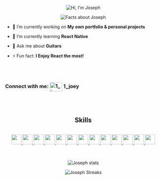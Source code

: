 <p align="center">
  <img src="https://readme-typing-svg.demolab.com?font=Mono+space&size=32&duration=1&pause=1&color=2E97A7&center=true&repeat=false&random=false&width=435&lines=Hi+%F0%9F%91%8B%2C+I'm+Joseph!" alt="Hi, I'm Joseph" />
 </p>
 
<p align="center">
  <img src="https://readme-typing-svg.demolab.com?font=Mono+space&size=24&duration=1000&pause=500&color=2E97A7&center=true&random=false&width=435&lines=Full-stack+Web+Developer;I'm+always+learning+new+things;I+enjoy+working+with+React"  alt="Facts about Joseph" />
 </p>
 
 
 - 🔭 I’m currently working on **My own portfolio & personal projects**
 
 - 🌱 I’m currently learning **React Native**
 
 - 💬 Ask me about **Guitars**
 
 - ⚡ Fun fact:  **I Enjoy React the most!**

 <br/>
 <br/>

 <h3> <strong>Connect with me: </strong>
 <img align="center" src="https://raw.githubusercontent.com/rahuldkjain/github-profile-readme-generator/master/src/images/icons/Social/discord.svg" alt="1_joey" height="30" width="40" /><strong> 1_joey </strong></a>
</h3>

 <br/>
 <br/>

<h2  align="center">Skills</h2>
<br/>

<div align="center">
<a href= https://github.com/?tab=repositories&q=&type=&language=html&sort= > <img width ='32px' height='32px' src ='https://raw.githubusercontent.com/rahulbanerjee26/githubAboutMeGenerator/main/icons/html.svg'> </a>
<a href= https://github.com/?tab=repositories&q=&type=&language=css&sort= > <img width ='32px' height='32px' src ='https://raw.githubusercontent.com/rahulbanerjee26/githubAboutMeGenerator/main/icons/css.svg'> </a>
<a href= https://github.com/?tab=repositories&q=&type=&language=sass&sort= > <img width ='32px' height='32px' src ='https://raw.githubusercontent.com/rahulbanerjee26/githubAboutMeGenerator/main/icons/sass.svg'> </a>
<a href= https://github.com/?tab=repositories&q=&type=&language=tailwind&sort= > <img width ='32px' height='32px' src ='https://raw.githubusercontent.com/rahulbanerjee26/githubAboutMeGenerator/main/icons/tailwind.svg'> </a>
<a href= https://github.com/?tab=repositories&q=&type=&language=javascript&sort= > <img width ='32px' height='32px' src ='https://raw.githubusercontent.com/rahulbanerjee26/githubAboutMeGenerator/main/icons/javascript.svg'> </a>
<a href= https://github.com/?tab=repositories&q=&type=&language=express&sort= > <img width ='32px' height='32px' src ='https://raw.githubusercontent.com/rahulbanerjee26/githubAboutMeGenerator/main/icons/express.svg'> </a>
<a href= https://github.com/?tab=repositories&q=&type=&language=reactjs&sort= > <img width ='32px' height='32px' src ='https://raw.githubusercontent.com/rahulbanerjee26/githubAboutMeGenerator/main/icons/reactjs.svg'> </a>
<a href= https://github.com/?tab=repositories&q=&type=&language=nextjs&sort= > <img width ='32px' height='32px' src ='https://raw.githubusercontent.com/rahulbanerjee26/githubAboutMeGenerator/main/icons/nextjs.svg'> </a>
<a href= https://github.com/?tab=repositories&q=&type=&language=typescript&sort= > <img width ='32px' height='32px' src ='https://raw.githubusercontent.com/rahulbanerjee26/githubAboutMeGenerator/main/icons/typescript.svg'> </a>
<a href= https://github.com/?tab=repositories&q=&type=&language=java&sort= > <img width ='32px' height='32px' src ='https://raw.githubusercontent.com/rahulbanerjee26/githubAboutMeGenerator/main/icons/java.svg'> </a>
<a href= https://github.com/?tab=repositories&q=&type=&language=mongodb&sort= > <img width ='32px' height='32px' src ='https://raw.githubusercontent.com/rahulbanerjee26/githubAboutMeGenerator/main/icons/mongodb.svg'> </a>
<a href= https://github.com/?tab=repositories&q=&type=&language=mysql&sort= > <img width ='32px' height='32px' src ='https://raw.githubusercontent.com/rahulbanerjee26/githubAboutMeGenerator/main/icons/mysql.svg'> </a>
<a href= https://github.com/?tab=repositories&q=&type=&language=spring&sort= > <img width ='32px' height='32px' src ='https://raw.githubusercontent.com/rahulbanerjee26/githubAboutMeGenerator/main/icons/spring.svg'> </a>
</div>

 <br/>
 <br/>

 <p align="center"><img align="center" src="https://github-readme-stats.vercel.app/api/top-langs?username=Joey2709&show_icons=true&locale=en&layout=compact" alt="Joseph stats" /></p>
 
 <p align="center"><img align="center" src="https://github-readme-streak-stats.herokuapp.com/?user=Joey2709&" alt="Joseph Streaks" /></p>

